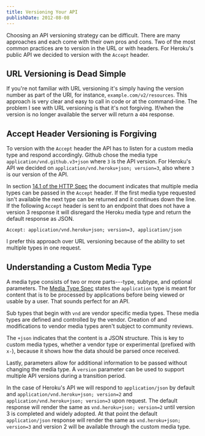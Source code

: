 ```yaml
---
title: Versioning Your API
publishDate: 2012-08-08
---
```


Choosing an API versioning strategy can be difficult. There are many approaches and
each come with their own pros and cons. Two of the most common practices are to version
in the URL or with headers.  For Heroku's public API we decided to version with the
`Accept` header.

<!-- more -->

## URL Versioning is Dead Simple

If you're not familiar with URL versioning it's simply having the version number as
part of the URI, for instance, `example.com/v2/resources`. This approach is very clear
and easy to call in code or at the command-line. The problem I see with URL versioning
is that it's not forgiving. If/when the version is no longer available the server will
return a `404` response.

## Accept Header Versioning is Forgiving

To version with the `Accept` header the API has to listen for a custom media type and
respond accordingly. Github chose the media type `application/vnd.github.v3+json`
where `3` is the API version. For Heroku's API we decided on
`application/vnd.heroku+json; version=3`, also where `3` is our version of the API.

In section [14.1 of the HTTP Spec][1] the document indicates that multiple media types
can be passed in the `Accept` header. If the first media type requested isn't available
the next type can be returned and it continues down the line. If the following `Accept`
header is sent to an endpoint that does not have a version 3 response it will disregard
the Heroku media type and return the default response as JSON.

```
Accept: application/vnd.heroku+json; version=3, application/json
```

I prefer this approach over URL versioning because of the ability to set multiple
types in one request.

## Understanding a Custom Media Type

A media type consists of two or more parts---type, subtype, and optional parameters.
The [Media Type Spec][2] states the `application` type is meant for content that is
to  be processed by applications before being viewed or usable by a user. That
sounds perfect for an API.

Sub types that begin with `vnd` are vendor specific media types. These media types
are defined and controlled by the vendor. Creation of and modifications to vendor
media types aren't subject to community reviews.

The `+json` indicates that the content is a JSON structure. This is key to custom
media types, whether a vendor type or experimental (prefixed with `x-`), because
it shows how the data should be parsed once received.

Lastly, parameters allow for additional information to be passed without changing the
media type. A `version` parameter can be used to support multiple API versions during
a transition period.

In the case of Heroku's API we will respond to `application/json` by default and
`application/vnd.heroku+json; version=2` and `application/vnd.heroku+json; version=3`
upon request. The default response will render the same as `vnd.heroku+json; version=2`
until version 3 is completed and widely adopted. At that point the default
`application/json` response will render the same as `vnd.heroku+json; version=3` and
version 2 will be available through the custom media type.

[1]: http://www.w3.org/Protocols/rfc2616/rfc2616-sec14.html#sec14.1
[2]: http://tools.ietf.org/html/rfc4288#page-9
